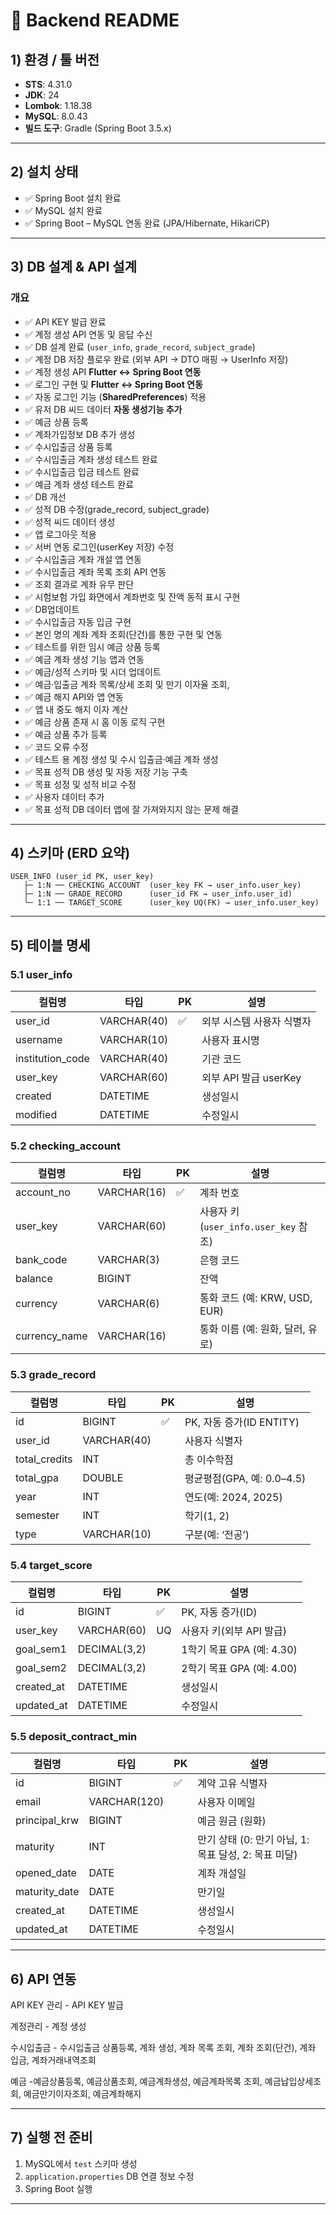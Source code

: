 # 📌 Backend README

## 1) 환경 / 툴 버전

* **STS**: 4.31.0
* **JDK**: 24
* **Lombok**: 1.18.38
* **MySQL**: 8.0.43
* **빌드 도구**: Gradle (Spring Boot 3.5.x)

---

## 2) 설치 상태

* ✅ Spring Boot 설치 완료
* ✅ MySQL 설치 완료
* ✅ Spring Boot – MySQL 연동 완료 (JPA/Hibernate, HikariCP)

---

## 3) DB 설계 & API 설계

### 개요

* ✅ API KEY 발급 완료
* ✅ 계정 생성 API 연동 및 응답 수신
* ✅ DB 설계 완료 (`user_info`, `grade_record`, `subject_grade`)
* ✅ 계정 DB 저장 플로우 완료 (외부 API → DTO 매핑 → UserInfo 저장)
* ✅ 계정 생성 API **Flutter ↔ Spring Boot 연동**
* ✅ 로그인 구현 및 **Flutter ↔ Spring Boot 연동**
* ✅ 자동 로그인 기능 (**SharedPreferences**) 적용
* ✅ 유저 DB 씨드 데이터 **자동 생성기능 추가**
* ✅ 예금 상품 등록
* ✅ 계좌가입정보 DB 추가 생성
* ✅ 수시입출금 상품 등록
* ✅ 수시입출금 계좌 생성 테스트 완료
* ✅ 수시입출금 입금 테스트 완료
* ✅ 예금 계좌 생성 테스트 완료
* ✅ DB 개선
* ✅ 성적 DB 수정(grade\_record, subject\_grade)
* ✅ 성적 씨드 데이터 생성
* ✅ 앱 로그아웃 적용
* ✅ 서버 연동 로그인(userKey 저장) 수정
* ✅ 수시입출금 계좌 개설 앱 연동
* ✅ 수시입출금 계좌 목록 조회 API 연동
* ✅ 조회 결과로 계좌 유무 판단
* ✅ 시험보험 가입 화면에서 계좌번호 및 잔액 동적 표시 구현
* ✅ DB업데이트
* ✅ 수시입출금 자동 입금 구현
* ✅ 본인 명의 계좌 계좌 조회(단건)를 통한 구현 및 연동
* ✅ 테스트를 위한 임시 예금 상품 등록
* ✅ 예금 계좌 생성 기능 앱과 연동
* ✅ 예금/성적 스키마 및 시더 업데이트
* ✅ 예금·입출금 계좌 목록/상세 조회 및 만기 이자율 조회,
* ✅ 예금 해지 API와 앱 연동
* ✅ 앱 내 중도 해지 이자 계산
* ✅ 예금 상품 존재 시 홈 이동 로직 구현
* ✅ 예금 상품 추가 등록
* ✅ 코드 오류 수정
* ✅ 테스트 용 계정 생성 및 수시 입출금·예금 계좌 생성
* ✅ 목표 성적 DB 생성 및 자동 저장 기능 구축
* ✅ 목표 성정 및 성적 비교 수정
* ✅ 사용자 데이터 추가
* ✅ 목표 성적 DB 데이터 앱에 잘 가져와지지 않는 문제 해결 

---

## 4) 스키마 (ERD 요약)

```
USER_INFO (user_id PK, user_key)
   ├─ 1:N ── CHECKING_ACCOUNT  (user_key FK → user_info.user_key)
   ├─ 1:N ── GRADE_RECORD      (user_id FK → user_info.user_id)
   └─ 1:1 ── TARGET_SCORE      (user_key UQ(FK) → user_info.user_key)
```

---

## 5) 테이블 명세

### 5.1 user\_info

| 컬럼명               | 타입          | PK | 설명                |
| ----------------- | ----------- | -- | ----------------- |
| user\_id          | VARCHAR(40) | ✅  | 외부 시스템 사용자 식별자    |
| username          | VARCHAR(10) |    | 사용자 표시명           |
| institution\_code | VARCHAR(40) |    | 기관 코드             |
| user\_key         | VARCHAR(60) |    | 외부 API 발급 userKey |
| created           | DATETIME    |    | 생성일시              |
| modified          | DATETIME    |    | 수정일시              |

### 5.2 checking\_account

| 컬럼명            | 타입          | PK | 설명                              |
| -------------- | ----------- | -- | ------------------------------- |
| account\_no    | VARCHAR(16) | ✅  | 계좌 번호                           |
| user\_key      | VARCHAR(60) |    | 사용자 키 (`user_info.user_key` 참조) |
| bank\_code     | VARCHAR(3)  |    | 은행 코드                           |
| balance        | BIGINT      |    | 잔액                              |
| currency       | VARCHAR(6)  |    | 통화 코드 (예: KRW, USD, EUR)        |
| currency\_name | VARCHAR(16) |    | 통화 이름 (예: 원화, 달러, 유로)           |


### 5.3 grade\_record

| 컬럼명            | 타입          | PK | 설명                    |
| -------------- | ----------- | -- | --------------------- |
| id             | BIGINT      | ✅  | PK, 자동 증가(ID ENTITY)  |
| user\_id       | VARCHAR(40) |    | 사용자 식별자               |
| total\_credits | INT         |    | 총 이수학점                |
| total\_gpa     | DOUBLE      |    | 평균평점(GPA, 예: 0.0–4.5) |
| year           | INT         |    | 연도(예: 2024, 2025)     |
| semester       | INT         |    | 학기(1, 2)              |
| type           | VARCHAR(10) |    | 구분(예: ‘전공’)           |

### 5.4 target\_score

| 컬럼명         | 타입           | PK | 설명                   |
| ----------- | ------------ | -- | -------------------- |
| id          | BIGINT       | ✅  | PK, 자동 증가(ID)        |
| user\_key   | VARCHAR(60)  | UQ | 사용자 키(외부 API 발급)     |
| goal\_sem1  | DECIMAL(3,2) |    | 1학기 목표 GPA (예: 4.30) |
| goal\_sem2  | DECIMAL(3,2) |    | 2학기 목표 GPA (예: 4.00) |
| created\_at | DATETIME     |    | 생성일시                 |
| updated\_at | DATETIME     |    | 수정일시                 |

### 5.5 deposit_contract_min

| 컬럼명            | 타입           | PK | 설명                                   |
| -------------- | ------------ | -- | ------------------------------------ |
| id             | BIGINT       | ✅  | 계약 고유 식별자                            |
| email          | VARCHAR(120) |    | 사용자 이메일                              |
| principal\_krw | BIGINT       |    | 예금 원금 (원화)                           |
| maturity       | INT          |    | 만기 상태 (0: 만기 아님, 1: 목표 달성, 2: 목표 미달) |
| opened\_date   | DATE         |    | 계좌 개설일                               |
| maturity\_date | DATE         |    | 만기일                                  |
| created\_at    | DATETIME     |    | 생성일시                                 |
| updated\_at    | DATETIME     |    | 수정일시                                 |


---

## 6) API 연동

API KEY 관리 - API KEY 발급

계정관리 - 계정 생성

수시입출금 - 수시입출금 상품등록, 계좌 생성, 계좌 목록 조회, 계좌 조회(단건), 계좌 입금, 계좌거래내역조회

예금 -예금상품등록, 예금상품조회, 예금계좌생성, 예금계좌목록 조회, 예금납입상세조회, 예금만기이자조회, 예금계좌해지

---

## 7) 실행 전 준비

1. MySQL에서 `test` 스키마 생성
2. `application.properties` DB 연결 정보 수정
3. Spring Boot 실행

---

